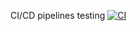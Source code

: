 
CI/CD pipelines testing
[![CI](https://github.com/DJeJa003/GitHubWorkflowProject/.github/workflows/GitHubWorkflowProject20240110103453.yml/badge.svg)](https://github.com/github/docs/actions/main.yml/badge.svg)
